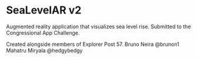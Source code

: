 # SeaLevelAR   v2

Augmented reality application that visualizes sea level rise.
Submitted to the Congressional App Challenge.

Created alongside members of Explorer Post 57.
Bruno Neira @brunon1
Mahatru Miryala @hedgybedgy 
